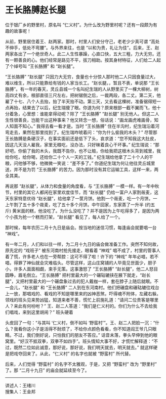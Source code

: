 # 王长胳膊赵长腿

位于银厂乡的野里村，原名叫 “仁义村”。为什么改为野里村呢？还有一段颇为有趣的故事呢！

从前，野里居住着王、赵两家。那时，村里人们安分守己，老老少少真可谓 “高处不伸手，低处不弯腰”。与外界来往，也是 “以和为贵，礼让为佳”。后来，王、赵两家各出了一个绝世奇人。此二人生性暴躁，心直口快，五大三粗，力大无穷。还有一颗善良的心。他们经常是路见不平，拔刀相助。按其身材特征，人们给二人起了个绰号叫 “王长胳膊” 和 “赵长腿”。

“王长胳膊” “赵长腿” 只因力大无穷，食量也十分惊人那时他二人只因食量过大，难以维生，所以只能靠给有钱的人家当长工。“赵长腿，，暂且不表，单说那 “王长胳膊”。有一年的春天，灵丘县城一个名叫纪生瑞的人从野里买了一棵大柳树，树高四丈有余，根部直径三尺左右，把树锯倒之后，一裁两段，各二丈。第二天，他雇了十七、八个人去抬，抬了半天抬不动。第三天，又去看这棵树，准备锯得短一点再抬，结果去了以后，纪生瑞傻了眼。你道为何？原来根部一截不翼而飞，他十分着急，心里想：谁能拿得动呢？除了 “王长胳膊” “赵长腿” 别无他人。但这二人生性很善良，岂能干出这种事来？他又转念一想，俗话说：“画龙画虎难画骨，知人知面不知心。” 我得去看一看才是。当时 “王长胳膊” 住在半沟村，纪生瑞沿着河弯走去，果然在那里找到了。纪生瑞咋唬着问：“你为什么偷我的木头？” 尽管那王长胳膊是条硬汉子，在事实面前还是低下了头，哀求道：“您不知我这大肚皮，因这几天没人雇我，家里无粮吃，没办法，只好昧着良心干坏事。” 纪生瑞说：“那好吧，你偷了我的木头，我既不告你，也不让賠，你给我把这根木头背到城里，我给你吃，给你喝，还给你二十个人一天的工钱。” 纪生瑞给他拿了二十个人的干粮，问他够不够，他微微一笑说：“差不多了。” 你道纪生瑞为何让他往灵丘城里送，并不是为罚 “王长胳膊” 的苦力。因为那时没有其它运输工具，这样一来，两全其美。

再说那 “赵长腿”，从体力和食量的角度看，与 “王长胳膊” 一模一样。有一年中秋节，村里的其它人都闲在家里欢度佳节，而 “赵长腿” 仍给一富户人家割莜麦，这天东家特意优待 “赵长腿”，给他拿了一筐月饼。他割一个莜麦，吃一个月饼。一上午割了五十多个莜麦，吃了五十多个月饼。中午回家，东家蒸了一升半 (约五斤) 黄米面的糕，他没吃了。为什么没吃了？并不是因为上午吃得多了，是因为两个小孩为抢一个糕而打架，“赵长腿” 看见了，每人给了一个。

那时候，每年农历二月十九日是庙会。按当地的迷信习惯，每逢庙会就要唱一台 “神戏”。

有一年二月，人们和以往一样，为二月十九日的庙会做准备工作。突然不知何故，原先定的 “戏班子” 被东河南村抢先接走，眼看着 “神戏” 唱不成了，村里的管事人着了慌，许多老人也在一旁帮腔：这可不得了啦！许下的 “神戏” 年年必唱，若不唱，得罪了神仙就会灾难临头。尽管这样，这山庄窝铺的人毕竟见世面少，胆子小，许多人面面相觑，束手无策。这事激怒了 “王长胳膊” “赵长腿”，他二人怒目圆睁，眉毛倒立。“王长胳膊” 把村里最大的一个碾轱辘挟在腋下就走，“赵长腿”，又把村里最大的一个碾盘象过去的犯人戴枷一样，套在脖子上随后就眼。不一会儿，“赵长腿” 和 “王长胳膊” 二人到在东河南村。他们把碾盘和碾轱辘往戏台上一放，那唱戏的、看戏的不知是哪里来的凶神恶煞，吓得魂不附体，左藏右躲。领戏的班头见来势凶猛，知道来者不善，慌忙上前施礼道：“请问二位贵客是哪里人？来此有何吩咐？” 王、赵二人答道：“我们是仁义村的。你们为什么不去给我们唱戏，来到这里胡闹？” 班头硬着

头皮回了一句：“与其叫 ‘仁义村，倒不如叫 ‘野蛮村’”。王、赵二人把脸一沉：“什么？我看你这小子是活得不耐烦了，不给你点颜色看看，你不知道阎王爷几只眼睛。不过，我们倒好说，只怕我们的朋友不答应。” 话音未落，拳头早伸到他的眼窝里。“好汉不抵双拳，双拳不如四手”。班头情知大事不好，才慌忙解释道：“不过，既然二位如此诚意，那好说，那好说，我们明天就去，明天就去。” 就这样硬是把戏夺回来了。从此，“仁义村” 的名字也就被 “野蛮村” 所代替。

后来，人们觉得 “野蛮村” 的名字不太雅观，于是，又把 “野蛮村” 改为 “野里村” 了。那 “二月十九日” 的庙会就延续至今了。

---

讲述人：王绪川  
搜集人：王金邦
